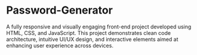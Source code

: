 # Password-Generator
A fully responsive and visually engaging front-end project developed using HTML, CSS, and JavaScript. This project demonstrates clean code architecture, intuitive UI/UX design, and interactive elements aimed at enhancing user experience across devices.
